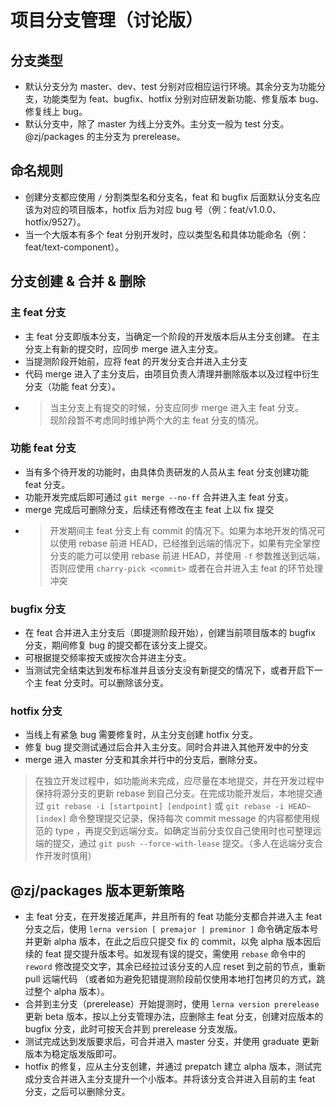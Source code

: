 # 项目分支管理（讨论版）

## 分支类型

- 默认分支分为 master、dev、test 分别对应相应运行环境。其余分支为功能分支，功能类型为 feat、bugfix、hotfix 分别对应研发新功能、修复版本 bug、修复线上 bug。
- 默认分支中，除了 master 为线上分支外。主分支一般为 test 分支。@zj/packages 的主分支为 prerelease。

## 命名规则

- 创建分支都应使用 `/` 分割类型名和分支名，feat 和 bugfix 后面默认分支名应该为对应的项目版本，hotfix 后为对应 bug 号（例：feat/v1.0.0、hotfix/9527）。
- 当一个大版本有多个 feat 分别开发时，应以类型名和具体功能命名（例：feat/text-component）。

## 分支创建 & 合并 & 删除

### 主 feat 分支

- 主 feat 分支即版本分支，当确定一个阶段的开发版本后从主分支创建。 在主分支上有新的提交时，应同步 merge 进入主分支。
- 当提测阶段开始前，应将 feat 的开发分支合并进入主分支
- 代码 merge 进入了主分支后，由项目负责人清理并删除版本以及过程中衍生分支（功能 feat 分支）。
- > 当主分支上有提交的时候，分支应同步 merge 进入主 feat 分支。  
  > 现阶段暂不考虑同时维护两个大的主 feat 分支的情况。

### 功能 feat 分支

- 当有多个待开发的功能时，由具体负责研发的人员从主 feat 分支创建功能 feat 分支。
- 功能开发完成后即可通过 `git merge --no-ff` 合并进入主 feat 分支。
- merge 完成后可删除分支，后续还有修改在主 feat 上以 fix 提交
- > 开发期间主 feat 分支上有 commit 的情况下。如果为本地开发的情况可以使用 rebase 前进 HEAD，已经推到远端的情况下，如果有完全掌控分支的能力可以使用 rebase 前进 HEAD，并使用 `-f` 参数推送到远端，否则应使用 `charry-pick <commit>` 或者在合并进入主 feat 的环节处理冲突

### bugfix 分支

- 在 feat 合并进入主分支后（即提测阶段开始），创建当前项目版本的 bugfix 分支，期间修复 bug 的提交都在该分支上提交。
- 可根据提交频率按天或按次合并进主分支。
- 当测试完全结束达到发布标准并且该分支没有新提交的情况下，或者开启下一个主 feat 分支时。可以删除该分支。

### hotfix 分支

- 当线上有紧急 bug 需要修复时，从主分支创建 hotfix 分支。
- 修复 bug 提交测试通过后合并入主分支。同时合并进入其他开发中的分支
- merge 进入 master 分支和其余并行中的分支后，删除分支。

> 在独立开发过程中，如功能尚未完成，应尽量在本地提交，并在开发过程中保持将源分支的更新 rebase 到自己分支。在完成功能开发后，本地提交通过 `git rebase -i [startpoint] [endpoint]` 或 `git rebase -i HEAD~[index]` 命令整理提交记录，保持每次 commit message 的内容都使用规范的 type ，再提交到远端分支。如确定当前分支仅自己使用时也可整理远端的提交，通过 `git push --force-with-lease` 提交。（多人在远端分支合作开发时慎用）

## @zj/packages 版本更新策略

- 主 feat 分支，在开发接近尾声，并且所有的 feat 功能分支都合并进入主 feat 分支之后，使用 `lerna version [ premajor | preminor ]` 命令确定版本号并更新 alpha 版本，在此之后应只提交 fix 的 commit，以免 alpha 版本因后续的 feat 提交提升版本号。如发现有误的提交，需使用 `rebase` 命令中的 `reword` 修改提交文字，其余已经拉过该分支的人应 reset 到之前的节点，重新 pull 远端代码 （或者如为避免犯错提测阶段前仅使用本地打包拷贝的方式，跳过整个 alpha 版本）。
- 合并到主分支（prerelease）开始提测时，使用 `lerna version prerelease` 更新 beta 版本，按以上分支管理办法，应删除主 feat 分支，创建对应版本的 bugfix 分支，此时可按天合并到 prerelease 分支发版。
- 测试完成达到发版要求后，可合并进入 master 分支，并使用 graduate 更新版本为稳定版发版即可。
- hotfix 的修复，应从主分支创建，并通过 prepatch 建立 alpha 版本，测试完成分支合并进入主分支提升一个小版本。并将该分支合并进入目前的主 feat 分支，之后可以删除分支。

